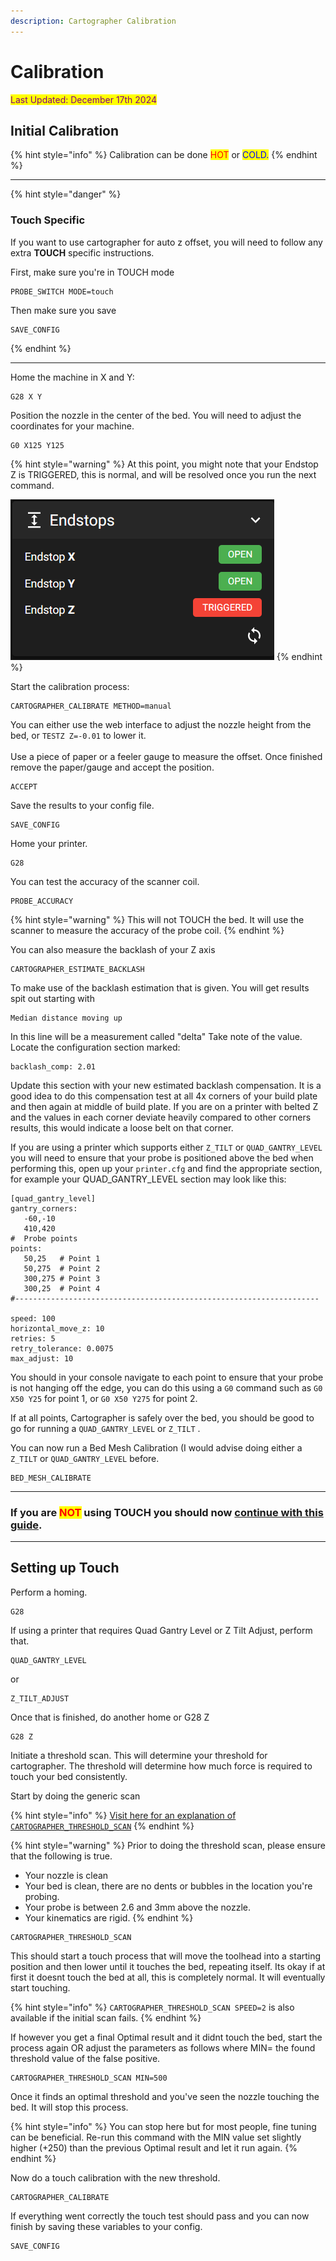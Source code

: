 ```yaml
---
description: Cartographer Calibration
---
```


# Calibration

<mark style="color:purple;">Last Updated: December 17th 2024</mark>

## Initial Calibration

{% hint style="info" %}
Calibration can be done <mark style="color:red;">HOT</mark> or <mark style="color:blue;">COLD.</mark>
{% endhint %}

***

{% hint style="danger" %}
### Touch Specific

If you want to use cartographer for auto z offset, you will need to follow any extra **TOUCH** specific instructions.

First, make sure you're in TOUCH mode

```gcode
PROBE_SWITCH MODE=touch
```

Then make sure you save

```gcode
SAVE_CONFIG
```
{% endhint %}

***

Home the machine in X and Y:

```gcode
G28 X Y
```

Position the nozzle in the center of the bed. You will need to adjust the coordinates for your machine.

```gcode
G0 X125 Y125
```

{% hint style="warning" %}
At this point,  you might note that your Endstop Z is TRIGGERED, this is normal, and will be resolved once you run the next command.

![](<../../../.gitbook/assets/image (6) (1) (1) (1) (1).png>)
{% endhint %}

Start the calibration process:

```gcode
CARTOGRAPHER_CALIBRATE METHOD=manual
```

You can either use the web interface to adjust the nozzle height from the bed, or `TESTZ Z=-0.01` to lower it. \
\
Use a piece of paper  or a feeler gauge to measure the offset. Once finished remove the paper/gauge and accept the position.

```gcode
ACCEPT
```

Save the results to your config file.

```gcode
SAVE_CONFIG
```

Home your printer.&#x20;

```gcode
G28
```

You can test the accuracy of the scanner coil.

```gcode
PROBE_ACCURACY
```

{% hint style="warning" %}
This will not TOUCH the bed. It will use the scanner to measure the accuracy of the probe coil.
{% endhint %}

You can also measure the backlash of your Z axis

```gcode
CARTOGRAPHER_ESTIMATE_BACKLASH
```

To make use of the backlash estimation that is given. You will get results spit out starting with &#x20;

```
Median distance moving up
```

In this line will be a measurement called "delta" Take note of the value. Locate the configuration section marked:

```gcode
backlash_comp: 2.01
```

Update this section with your new estimated backlash compensation. It is a good idea to do this compensation test at all 4x corners of your build plate and then again at middle of build plate. If you are on a printer with belted Z and the values in each corner deviate heavily compared to other corners results,  this would indicate a loose belt on that corner.&#x20;

If you are using a printer which supports either `Z_TILT` or `QUAD_GANTRY_LEVEL` you will need to ensure that your probe is positioned above the bed when performing this, open up your `printer.cfg` and find the appropriate section, for example your QUAD\_GANTRY\_LEVEL section may look like this:

<pre class="language-django"><code class="lang-django">[quad_gantry_level]
gantry_corners:
   -60,-10
   410,420
#  Probe points
points:
   50,25   # Point 1
   50,275  # Point 2
   300,275 # Point 3
   300,25  # Point 4
#--------------------------------------------------------------------
<strong>
</strong>speed: 100
horizontal_move_z: 10
retries: 5
retry_tolerance: 0.0075
max_adjust: 10
</code></pre>

You should in your console navigate to each point to ensure that your probe is not hanging off the edge, you can do this using a `G0` command such as `G0 X50 Y25` for point 1, or `G0 X50 Y275` for point 2. &#x20;

If at all points, Cartographer is safely over the bed, you should be good to go for running a `QUAD_GANTRY_LEVEL` or `Z_TILT` .

You can now run a Bed Mesh Calibration (I would advise doing either a `Z_TILT` or `QUAD_GANTRY_LEVEL` before.

```gcode
BED_MESH_CALIBRATE
```

***

### If you are <mark style="color:red;">NOT</mark> using TOUCH you should now [continue with this guide](first-print.md#scan-mode-first-print).

***

## Setting up Touch

Perform a homing.

```gcode
G28
```

If using a printer that requires Quad Gantry Level or Z Tilt Adjust, perform that.

```gcode
QUAD_GANTRY_LEVEL
```

or

```gcode
Z_TILT_ADJUST
```

Once that is finished, do another home or G28 Z

```gcode
G28 Z
```

Initiate a threshold scan. This will determine your threshold for cartographer. The threshold will determine how much force is required to touch your bed consistently.

Start by doing the generic scan

{% hint style="info" %}
[ Visit here for an explanation of `CARTOGRAPHER_THRESHOLD_SCAN`](../../settings-and-commands.md#cartographer_threshold_scan)
{% endhint %}

{% hint style="warning" %}
Prior to doing the threshold scan,  please ensure that the following is true.&#x20;

* Your nozzle is clean
* Your bed is clean, there are no dents or bubbles in the location you're probing.&#x20;
* Your probe is between 2.6 and 3mm above the nozzle.&#x20;
* Your kinematics are rigid.&#x20;
{% endhint %}

```gcode
CARTOGRAPHER_THRESHOLD_SCAN 
```

This should start a touch process that will move the toolhead into a starting position and then lower until it touches the bed, repeating itself. Its okay if at first it doesnt touch the bed at all, this is completely normal. It will eventually start touching.&#x20;

{% hint style="info" %}
`CARTOGRAPHER_THRESHOLD_SCAN SPEED=2` is also available if the initial scan fails.
{% endhint %}

If however you get a final Optimal result and it didnt touch the bed, start the process again OR adjust the parameters as follows where MIN= the found threshold value of the false positive.

```gcode
CARTOGRAPHER_THRESHOLD_SCAN MIN=500 
```

Once it finds an optimal threshold and you've seen the nozzle touching the bed. It will stop this process.&#x20;

{% hint style="info" %}
You can stop here but for most people, fine tuning can be beneficial. Re-run this command with the MIN value set slightly higher (+250) than the previous Optimal result and let it run again.
{% endhint %}

Now do a touch calibration with the new threshold.

```gcode
CARTOGRAPHER_CALIBRATE
```

If everything went correctly the touch test should pass and you can now finish by saving these variables to your config.

```gcode
SAVE_CONFIG                        
```

